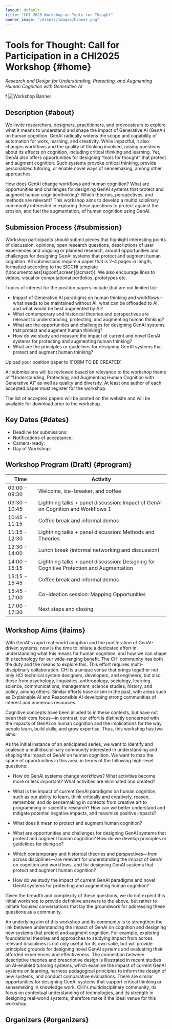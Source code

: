 ```yaml
---
layout: default
title: "CHI 2025 Workshop on Tools for Thought"
banner_image: "/assets/images/banner.png"
---
```


# Tools for Thought: Call for Participation in a CHI2025 Workshop {#home}

_Research and Design for Understanding, Protecting, and Augmenting Human Cognition with Generative AI_

<div class="banner">f
    <img src="{{ '/assets/images/banner.png' | relative_url }}" alt="Workshop Banner">
</div>

## Description {#about}

We invite researchers, designers, practitioners, and provocateurs to explore what it means to understand and shape the impact of Generative AI (GenAI) on human cognition. GenAI radically widens the scope and capability of automation for work, learning, and creativity. While impactful, it also changes workflows and the quality of thinking involved, raising questions about its effects on cognition, including critical thinking and learning. Yet, GenAI also offers opportunities for designing “tools for thought” that protect and augment cognition. Such systems provoke critical thinking, provide personalized tutoring, or enable novel ways of sensemaking, among other approaches.  

 

How does GenAI change workflows and human cognition? What are opportunities and challenges for designing GenAI systems that protect and augment human cognitionthinking? Which theories, perspectives, and methods are relevant? This workshop aims to develop a multidisciplinary community interested in exploring these questions to protect against the erosion, and fuel the augmentation, of human cognition using GenAI. 

## Submission Process {#submission}

Workshop participants should submit pieces that highlight interesting points of discussion, opinions, open research questions, descriptions of user experiences and ongoing or planned research, around opportunities and challenges for designing GenAI systems that protect and augment human cognition.  All submissions require a paper that is 2-4 pages in length, formatted according to the SIGCHI template (\documentclass[sigconf,screen]{acmart}). We also encourage links to videos, visual or computational portfolios, prototypes etc.

Topics of interest for the position papers include (but are not limited to):

- Impact of Generative AI paradigms on human thinking and workflows – what needs to be maintained without AI, what can be offloaded to AI, and what would be best augmented by AI? 
- What contemporary and historical theories and perspectives are relevant to understanding, protecting, and augmenting human thinking? 
- What are the opportunities and challenges for designing GenAI systems that protect and augment human thinking? 
- How do we study and measure the impact of current and novel GenAI systems for protecting and augmenting human thinking? 
- What are the principles or guidelines for designing GenAI systems that protect and augment human thinking? 


Upload your position paper to [FORM TO BE CREATED] 

 

All submissions will be reviewed based on relevance to the workshop theme of "Understanding, Protecting, and Augmenting Human Cognition with Generative AI" as well as quality and diversity. At least one author of each accepted paper must register for the workshop. 

 

The list of accepted papers will be posted on the website and will be available for download prior to the workshop. 


## Key Dates {#dates}

- Deadline for submissions:
- Notifications of acceptance:
- Camera-ready:
- Day of Workshop:

## Workshop Program (Draft) {#program}


| Time          | Activity                                                                 |
|---------------|--------------------------------------------------------------------------|
| 09:00 - 09:30 | Welcome, ice-breaker, and coffee                                         |
| 09:30 - 10:45 | Lightning talks + panel discussion: Impact of GenAI on Cognition and Workflows 1 |
| 10:45 - 11:15 | Coffee break and informal demos                                          |
| 11:15 - 12:30 | Lightning talks + panel discussion: Methods and Theories                 |
| 12:30 - 14:00 | Lunch break (informal networking and discussion)                         |
| 14:00 - 15:15 | Lightning talks + panel discussion: Designing for Cognitive Protection and Augmentation |
| 15:15 - 15:45 | Coffee break and informal demos                                          |
| 15:45 - 17:00 | Co-ideation session: Mapping Opportunities                               |
| 17:00 - 17:30 | Next steps and closing                                                   |

## Workshop Aims {#aims}

With GenAI's rapid real-world adoption and the proliferation of GenAI-driven systems, now is the time to initiate a dedicated effort in understanding what this means for human cognition, and how we can shape this technology for our wide-ranging benefit. The CHI community has both the duty and the means to explore this. This effort requires multi-disciplinary collaboration. CHI is a unique venue that brings together not only HCI technical system designers, developers, and engineers, but also those from psychology, linguistics, anthropology, sociology, learning science, communications, management, science studies, history, and policy, among others. Similar efforts have arisen in the past, with areas such as Explainable AI and Responsible AI developing strong communities of interest and numerous resources. 

 

Cognitive concepts have been alluded to in these contexts, but have not been their core focus—in contrast, our effort is distinctly concerned with the impacts of GenAI on human cognition and the implications for the way people learn, build skills, and grow expertise. Thus, this workshop has two aims:  

 

As the initial instance of an anticipated series, we want to identify and coalesce a multidisciplinary community interested in understanding and shaping the impact of GenAI on human cognition. We want to map the space of opportunities in this area, in terms of the following high-level questions: 

 

- How do GenAI systems change workflows? What activities become more or less important? What activities are eliminated and created? 

- What is the impact of current GenAI paradigms on human cognition, such as our ability to learn, think critically and creatively, reason, remember, and do sensemaking in contexts from creative art to programming or scientific research? How can we better understand and mitigate potential negative impacts, and maximize positive impacts? 

- What does it mean to protect and augment human cognition? 

- What are opportunities and challenges for designing GenAI systems that protect and augment human cognition? How do we develop principles or guidelines for doing so? 

- Which contemporary and historical theories and perspectives—from across disciplines—are relevant for understanding the impact of GenAI on cognition and workflows, and for designing GenAI systems that protect and augment human cognition? 

- How do we study the impact of current GenAI paradigms and novel GenAI systems for protecting and augmenting human cognition? 

   

Given the breadth and complexity of these questions, we do not expect this initial workshop to provide definitive answers to the above, but rather to initiate focused conversations that lay the groundwork for addressing these questions as a community. 

 

An underlying aim of this workshop and its community is to strengthen the link between understanding the impact of GenAI on cognition and designing new systems that protect and augment cognition. For example, exploring foundational theories and approaches to studying impact from across relevant disciplines is not only useful for its own sake, but will provide principled grounds for designing novel GenAI systems and evaluating their afforded experiences and effectiveness. The connection between descriptive theories and prescriptive design is illustrated in recent studies on AI-enabled tutoring systems, which examine the impact of current GenAI systems on learning, harness pedagogical principles to inform the design of new systems, and conduct comparative evaluations. There are similar opportunities for designing GenAI systems that support critical thinking or sensemaking in knowledge work. CHI's multidisciplinary community, its focus on contextual understanding of technologies, and its strength in designing real-world systems, therefore make it the ideal venue for this workshop. 

## Organizers {#organizers}